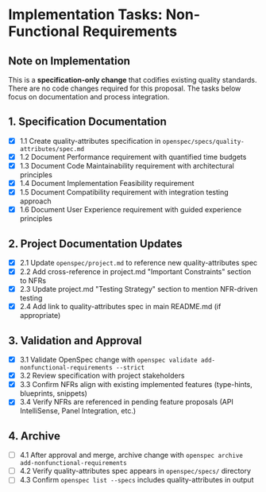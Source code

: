 # Implementation Tasks: Non-Functional Requirements

## Note on Implementation

This is a **specification-only change** that codifies existing quality standards. There are no code changes required for this proposal. The tasks below focus on documentation and process integration.

## 1. Specification Documentation
- [x] 1.1 Create quality-attributes specification in `openspec/specs/quality-attributes/spec.md`
- [x] 1.2 Document Performance requirement with quantified time budgets
- [x] 1.3 Document Code Maintainability requirement with architectural principles
- [x] 1.4 Document Implementation Feasibility requirement
- [x] 1.5 Document Compatibility requirement with integration testing approach
- [x] 1.6 Document User Experience requirement with guided experience principles

## 2. Project Documentation Updates
- [x] 2.1 Update `openspec/project.md` to reference new quality-attributes spec
- [x] 2.2 Add cross-reference in project.md "Important Constraints" section to NFRs
- [x] 2.3 Update project.md "Testing Strategy" section to mention NFR-driven testing
- [x] 2.4 Add link to quality-attributes spec in main README.md (if appropriate)

## 3. Validation and Approval
- [x] 3.1 Validate OpenSpec change with `openspec validate add-nonfunctional-requirements --strict`
- [x] 3.2 Review specification with project stakeholders
- [x] 3.3 Confirm NFRs align with existing implemented features (type-hints, blueprints, snippets)
- [x] 3.4 Verify NFRs are referenced in pending feature proposals (API IntelliSense, Panel Integration, etc.)

## 4. Archive
- [ ] 4.1 After approval and merge, archive change with `openspec archive add-nonfunctional-requirements`
- [ ] 4.2 Verify quality-attributes spec appears in `openspec/specs/` directory
- [ ] 4.3 Confirm `openspec list --specs` includes quality-attributes in output
